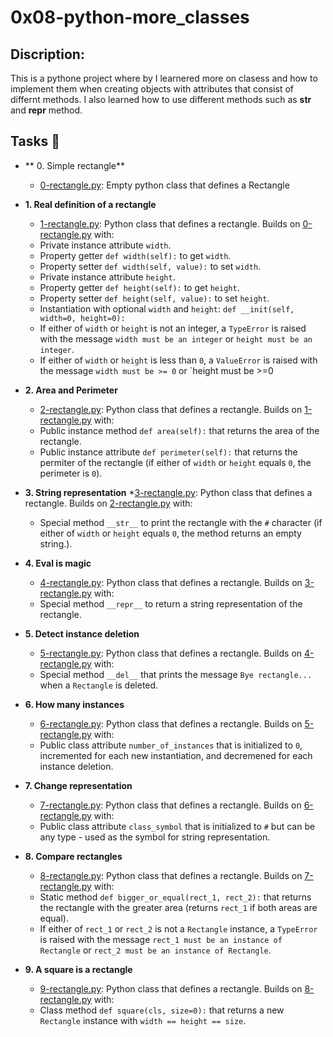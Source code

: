 # 0x08-python-more_classes

## Discription:
This is a pythone project where by I learnered more on clasess and how to
implement them when creating objects with attributes that consist of 
differnt methods. I also learned how to use different methods such as __str__ and __repr__ method.


## Tasks :page_with_curl:
* ** 0. Simple rectangle**
  * [0-rectangle.py](./0-rectangle.py): Empty python class that defines a Rectangle

* **1. Real definition of a rectangle**
  * [1-rectangle.py](./1-rectangle.py): Python class that defines a rectangle. Builds on
   [0-rectangle.py](./0-rectangle.py) with:
  * Private instance attribute `width`.
  * Property getter `def width(self):` to get `width`.
  * Property setter `def width(self, value):` to set `width`.
  * Private instance attribute `height`.
  * Property getter `def height(self):` to get `height`.
  * Property setter `def height(self, value):` to set `height`.
  * Instantiation with optional `width` and `height`: `def __init(self,
   width=0, height=0):`
  * If either of `width` or `height` is not an integer, a `TypeError` is
   raised with the message `width must be an integer` or `height must be an integer`.
  * If either of `width` or `height` is less than `0`, a `ValueError` is
   raised with the message `width must be >= 0` or `height must be >=0 

* **2. Area and Perimeter**
  * [2-rectangle.py](./2-rectangle.py): Python class that defines a rectangle. Builds on
   [1-rectangle.py](./1-rectangle.py) with:
  * Public instance method `def area(self):` that returns the area of
  the rectangle.
  * Public instance attribute `def perimeter(self):` that returns the
   permiter of the rectangle (if either of `width` or `height` equals `0`, the
   perimeter is `0`).

* **3. String representation**
  *[3-rectangle.py](./3-rectangle.py): Python class that defines a rectangle. Builds on
  [2-rectangle.py](./2-rectangle.py) with:
  * Special method `__str__` to print the rectangle with the `#` character
    (if either of `width` or `height` equals `0`, the method returns an empty
  string.).

* **4. Eval is magic**
  * [4-rectangle.py](./4-rectangle.py): Python class that defines a rectangle. Builds on
  [3-rectangle.py](./3-rectangle.py) with:
  * Special method `__repr__` to return a string representation of the
  rectangle.

* **5. Detect instance deletion**
  * [5-rectangle.py](./5-rectangle.py): Python class that defines a rectangle. Builds on
  [4-rectangle.py](./4-rectangle.py) with:
  * Special method `__del__` that prints the message `Bye rectangle...`
  when a `Rectangle` is deleted.

* **6. How many instances**
  * [6-rectangle.py](./6-rectangle.py): Python class that defines a rectangle. Builds on
  [5-rectangle.py](./5-rectangle.py) with:
  * Public class attribute `number_of_instances` that is initialized to `0`,
  incremented for each new instantiation, and decremened for each instance deletion.

* **7. Change representation**
  * [7-rectangle.py](./7-rectangle.py): Python class that defines a rectangle. Builds on
   [6-rectangle.py](./6-rectangle.py) with:
  * Public class attribute `class_symbol` that is initialized to `#` but can
  be any type - used as the symbol for string representation.

* **8. Compare rectangles**
  * [8-rectangle.py](./8-rectangle.py): Python class that defines a rectangle. Builds on
  [7-rectangle.py](./7-rectangle.py) with:
  * Static method `def bigger_or_equal(rect_1, rect_2):` that returns the
  rectangle with the greater area (returns `rect_1` if both areas are equal).
  * If either of `rect_1` or `rect_2` is not a `Rectangle` instance, a
 `TypeError` is raised with the message `rect_1 must be an instance of
  Rectangle` or `rect_2 must be an instance of Rectangle`.

* **9. A square is a rectangle**
  * [9-rectangle.py](./9-rectangle.py): Python class that defines a rectangle. Builds on
   [8-rectangle.py](./8-rectangle.py) with:
  * Class method `def square(cls, size=0):` that returns a new `Rectangle`
  instance with `width == height == size`.
